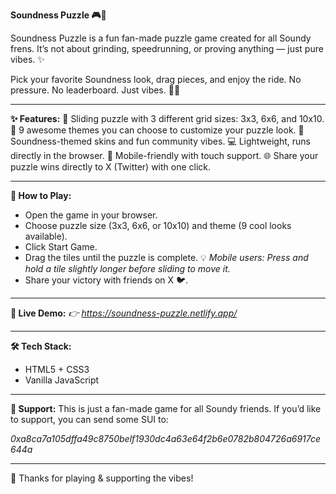 **Soundness Puzzle 🎮🐬**

Soundness Puzzle is a fun fan-made puzzle game created for all Soundy frens.
It’s not about grinding, speedrunning, or proving anything — just pure vibes. ✨

Pick your favorite Soundness look, drag pieces, and enjoy the ride.
No pressure. No leaderboard. Just vibes. 🌊🐬

------

**✨ Features:**
🧩 Sliding puzzle with 3 different grid sizes: 3x3, 6x6, and 10x10.
🎨 9 awesome themes you can choose to customize your puzzle look.
🐬 Soundness-themed skins and fun community vibes.
💻 Lightweight, runs directly in the browser.
📲 Mobile-friendly with touch support.
🌐 Share your puzzle wins directly to X (Twitter) with one click.

------

**🚀 How to Play:**
- Open the game in your browser.
- Choose puzzle size (3x3, 6x6, or 10x10) and theme (9 cool looks available).
- Click Start Game.
- Drag the tiles until the puzzle is complete.
💡 *Mobile users: Press and hold a tile slightly longer before sliding to move it.*
- Share your victory with friends on X 🐦.

------

**🔗 Live Demo:**
*👉 https://soundness-puzzle.netlify.app/*

------

**🛠️ Tech Stack:**
- HTML5 + CSS3
- Vanilla JavaScript

------

**💖 Support:**
This is just a fan-made game for all Soundy friends.
If you’d like to support, you can send some SUI to:

*0xa8ca7a105dffa49c8750belf1930dc4a63e64f2b6e0782b804726a6917ce644a*

------

🐬 Thanks for playing & supporting the vibes!
